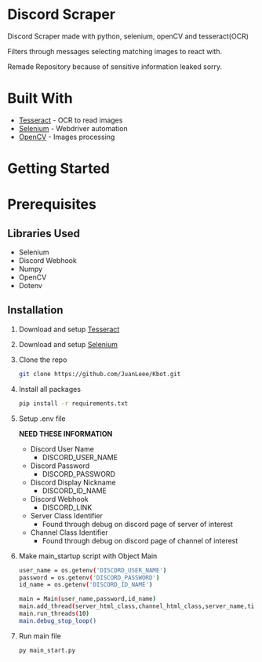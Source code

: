 
<!-- About The Project -->
# Discord Scraper

Discord Scraper made with python, selenium, openCV and tesseract(OCR)

Filters through messages selecting matching images to react with.

Remade Repository because of sensitive information leaked sorry.

# Built With

* [Tesseract](https://github.com/tesseract-ocr/tesseract) - OCR to read images
* [Selenium](https://selenium-python.readthedocs.io) - Webdriver automation
* [OpenCV](https://pypi.org/project/opencv-python/) - Images processing

<!-- GETTING STARTED -->
# Getting Started

# Prerequisites

## Libraries Used

* Selenium
* Discord Webhook
* Numpy
* OpenCV
* Dotenv

## Installation

1. Download and setup [Tesseract](https://github.com/tesseract-ocr/tesseract)

2. Download and setup [Selenium](https://selenium-python.readthedocs.io/installation.html)

3. Clone the repo
   ```sh
   git clone https://github.com/JuanLeee/Kbot.git
   ```
4. Install all packages 
   ```sh
   pip install -r requirements.txt
   ```

5. Setup .env file
   
   **NEED THESE INFORMATION**
   * Discord User Name
     * DISCORD_USER_NAME
   * Discord Password
     * DISCORD_PASSWORD
   * Discord Display Nickname
     * DISCORD_ID_NAME
   * Discord Webhook
     * DISCORD_LINK
   * Server Class Identifier
     * Found through debug on discord page of server of interest
   * Channel Class Identifier
     * Found through debug on discord page of channel of interest

6. Make main_startup script with Object Main
   ```sh
   user_name = os.getenv('DISCORD_USER_NAME')
   password = os.getenv('DISCORD_PASSWORD')
   id_name = os.getenv('DISCORD_ID_NAME')    
   
   main = Main(user_name,password,id_name)
   main.add_thread(server_html_class,channel_html_class,server_name,timer_flag,typing)
   main.run_threads(10)
   main.debug_stop_loop()
   ```

7. Run main file
    ```sh
    py main_start.py
    ```

